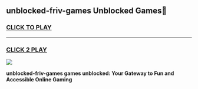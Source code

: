 
## unblocked-friv-games Unblocked Games👋
<h3>
<a href="https://news.freeplayer.one?title=unblocked-friv-games&ref=16F">CLICK TO PLAY</a></h3>
<hr>

<h3>
<a href="https://news.freeplayer.one?title=unblocked-friv-games&ref=16F">CLICK 2 PLAY</a>
  
</h3>

<a href="https://news.freeplayer.one?title=unblocked-friv-games&ref=16F/"><img src="https://clearcache.store/games.png"></a>


**unblocked-friv-games games unblocked: Your Gateway to Fun and Accessible Online Gaming**

